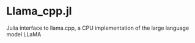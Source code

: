 # Llama_cpp.jl
Julia interface to llama.cpp, a CPU implementation of the large language model LLaMA

